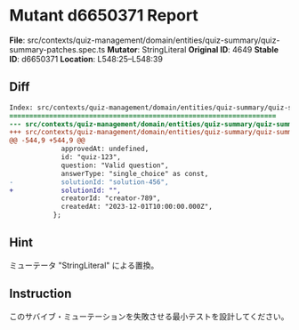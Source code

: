 # Mutant d6650371 Report

**File**: src/contexts/quiz-management/domain/entities/quiz-summary/quiz-summary-patches.spec.ts
**Mutator**: StringLiteral
**Original ID**: 4649
**Stable ID**: d6650371
**Location**: L548:25–L548:39

## Diff

```diff
Index: src/contexts/quiz-management/domain/entities/quiz-summary/quiz-summary-patches.spec.ts
===================================================================
--- src/contexts/quiz-management/domain/entities/quiz-summary/quiz-summary-patches.spec.ts	original
+++ src/contexts/quiz-management/domain/entities/quiz-summary/quiz-summary-patches.spec.ts	mutated #4649
@@ -544,9 +544,9 @@
             approvedAt: undefined,
             id: "quiz-123",
             question: "Valid question",
             answerType: "single_choice" as const,
-            solutionId: "solution-456",
+            solutionId: "",
             creatorId: "creator-789",
             createdAt: "2023-12-01T10:00:00.000Z",
           };
```

## Hint

ミューテータ "StringLiteral" による置換。

## Instruction

このサバイブ・ミューテーションを失敗させる最小テストを設計してください。
